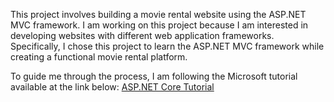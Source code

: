 This project involves building a movie rental website using the ASP.NET MVC framework. I am working on this project because I am interested in developing websites with different web application frameworks. Specifically, I chose this project to learn the ASP.NET MVC framework while creating a functional movie rental platform.

To guide me through the process, I am following the Microsoft tutorial available at the link below:
[ASP.NET Core Tutorial](https://learn.microsoft.com/en-us/aspnet/core/introduction-to-aspnet-core?view=aspnetcore-9.0)

